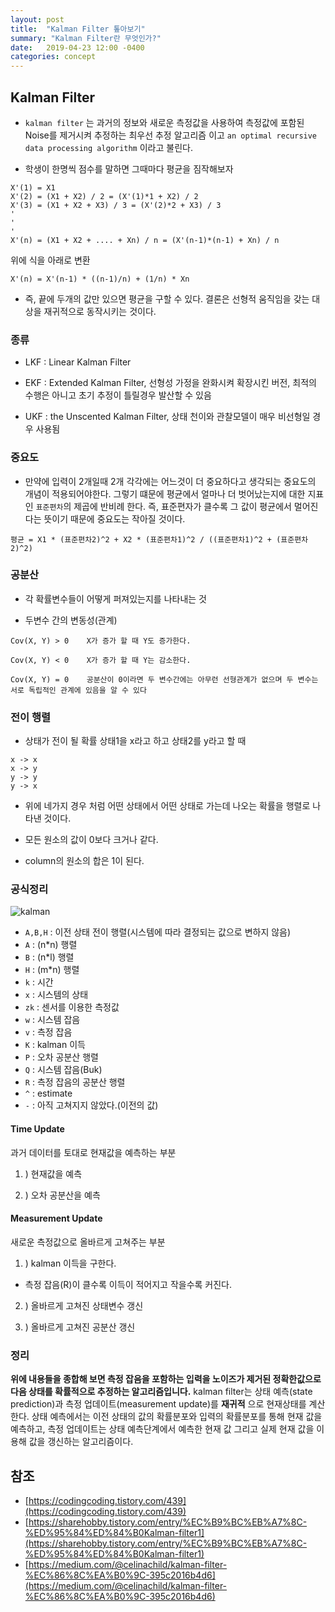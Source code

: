 ```yaml
---
layout: post
title:  "Kalman Filter 톺아보기"
summary: "Kalman Filter란 무엇인가?"
date:   2019-04-23 12:00 -0400
categories: concept
---
```


## Kalman Filter

- `kalman filter` 는 과거의 정보와 새로운 측정값을 사용하여 측정값에 포함된 Noise를 제거시켜 추정하는 최우선 추정 알고리즘 이고 `an optimal recursive data processing algorithm` 이라고 불린다.

- 학생이 한명씩 점수를 말하면 그때마다 평균을 짐작해보자

```
X'(1) = X1
X'(2) = (X1 + X2) / 2 = (X'(1)*1 + X2) / 2
X'(3) = (X1 + X2 + X3) / 3 = (X'(2)*2 + X3) / 3
'
'
'
X'(n) = (X1 + X2 + .... + Xn) / n = (X'(n-1)*(n-1) + Xn) / n
```

위에 식을 아래로 변환

```
X'(n) = X'(n-1) * ((n-1)/n) + (1/n) * Xn
```

- 즉, 끝에 두개의 값만 있으면 평균을 구할 수 있다. 결론은 선형적 움직임을 갖는 대상을 재귀적으로 동작시키는 것이다.

### 종류

- LKF : Linear Kalman Filter

- EKF : Extended Kalman Filter, 선형성 가정을 완화시켜 확장시킨 버전, 최적의 수행은 아니고 초기 추정이 틀릴경우 발산할 수 있음

- UKF : the Unscented Kalman Filter, 상태 천이와 관찰모델이 매우 비선형일 경우 사용됨


### 중요도
- 만약에 입력이 2개일때 2개 각각에는 어느것이 더 중요하다고 생각되는 중요도의 개념이 적용되어야한다. 그렇기 떄문에 평균에서 얼마나 더 벗어났는지에 대한 지표인 `표준편차`의 제곱에 반비례 한다. 즉, 표준편자가 클수록 그 값이 평균에서 멀어진다는 뜻이기 때문에 중요도는 작아질 것이다.

```
평균 = X1 * (표준편차2)^2 + X2 * (표준편차1)^2 / ((표준편차1)^2 + (표준편차2)^2)
```

### 공분산
- 각 확률변수들이 어떻게 퍼져있는지를 나타내는 것

- 두변수 간의 변동성(관계)

```
Cov(X, Y) > 0    X가 증가 할 때 Y도 증가한다.

Cov(X, Y) < 0    X가 증가 할 때 Y는 감소한다.

Cov(X, Y) = 0    공분산이 0이라면 두 변수간에는 아무런 선형관계가 없으며 두 변수는 서로 독립적인 관계에 있음을 알 수 있다
```

### 전이 행렬

- 상태가 전이 될 확률 상태1을 x라고 하고 상태2를 y라고 할 때

```
x -> x
x -> y
y -> y
y -> x
```

- 위에 네가지 경우 처럼 어떤 상태에서 어떤 상태로 가는데 나오는 확률을 행렬로 나타낸 것이다.

- 모든 원소의 값이 0보다 크거나 같다.
- column의 원소의 합은 1이 된다.



### 공식정리



![kalman](/assets/img/post_img/kalman/kalman.PNG)



- `A,B,H` : 이전 상태 전이 행렬(시스템에 따라 결정되는 값으로 변하지 않음)
- `A` : (n*n) 행렬
- `B` : (n*l) 행렬
- `H` : (m*n) 행렬
- `k` : 시간
- `x` : 시스템의 상태
- `zk` : 센서를 이용한 측정값
- `w` : 시스템 잡음
- `v` : 측정 잡음
- `K` : kalman 이득
- `P` : 오차 공분산 행렬
- `Q` : 시스템 잡음(Buk)
- `R` : 측정 잡음의 공분산 행렬
- `^` : estimate
- `-` : 아직 고쳐지지 않았다.(이전의 값)


#### Time Update
과거 데이터를 토대로 현재값을 예측하는 부분

1. ) 현재값을 예측

2. ) 오차 공분산을 예측



#### Measurement Update
새로운 측정값으로 올바르게 고쳐주는 부분

1. ) kalman 이득을 구한다.
- 측정 잡음(R)이 클수록 이득이 적어지고 작을수록 커진다.


2. ) 올바르게 고쳐진 상태변수 갱신

3. ) 올바르게 고쳐진 공분산 갱신

### 정리
**위에 내용들을 종합해 보면 측정 잡음을 포함하는 입력을 노이즈가 제거된 정확한값으로 다음 상태를 확률적으로 추정하는 알고리즘입니다.** kalman filter는 상태 예측(state prediction)과 측정 업데이트(measurement update)를 **재귀적** 으로 현재상태를 계산한다. 상태 예측에서는 이전 상태의 값의 확률분포와 입력의 확률분포를 통해 현재 값을 예측하고, 측정 업데이트는 상태 예측단계에서 예측한 현재 값 그리고 실제 현재 값을 이용해 값을 갱신하는 알고리즘이다.

## 참조
- [https://codingcoding.tistory.com/439](https://codingcoding.tistory.com/439)
- [https://sharehobby.tistory.com/entry/%EC%B9%BC%EB%A7%8C-%ED%95%84%ED%84%B0Kalman-filter1](https://sharehobby.tistory.com/entry/%EC%B9%BC%EB%A7%8C-%ED%95%84%ED%84%B0Kalman-filter1)
- [https://medium.com/@celinachild/kalman-filter-%EC%86%8C%EA%B0%9C-395c2016b4d6](https://medium.com/@celinachild/kalman-filter-%EC%86%8C%EA%B0%9C-395c2016b4d6)
